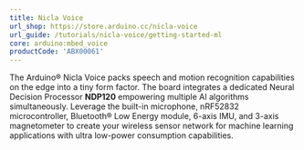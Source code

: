 ```yaml
---
title: Nicla Voice
url_shop: https://store.arduino.cc/nicla-voice
url_guide: /tutorials/nicla-voice/getting-started-ml
core: arduino:mbed_voice
productCode: 'ABX00061'
---
```


The Arduino® Nicla Voice packs speech and motion recognition capabilities on the edge into a tiny form factor. The board integrates a dedicated Neural Decision Processor **NDP120** empowering multiple AI algorithms simultaneously. Leverage the built-in microphone, nRF52832 microcontroller, Bluetooth® Low Energy module, 6-axis IMU, and 3-axis magnetometer to create your wireless sensor network for machine learning applications with ultra low-power consumption capabilities.
